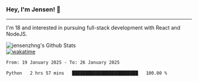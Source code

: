 ### Hey, I'm Jensen! 👋

---

I'm 18 and interested in pursuing full-stack development with React and NodeJS.

![jensenzhng's Github Stats](https://github-readme-stats.vercel.app/api?username=jensenzhng&theme=dark&show_icons=true&count_private=true)
<br />
[![wakatime](https://wakatime.com/badge/user/cbfc263d-3611-4e36-8278-8fad45fe3f62.svg)](https://wakatime.com/@cbfc263d-3611-4e36-8278-8fad45fe3f62)

<!--START_SECTION:waka-->

```txt
From: 19 January 2025 - To: 26 January 2025

Python   2 hrs 57 mins   █████████████████████████   100.00 %
```

<!--END_SECTION:waka-->
